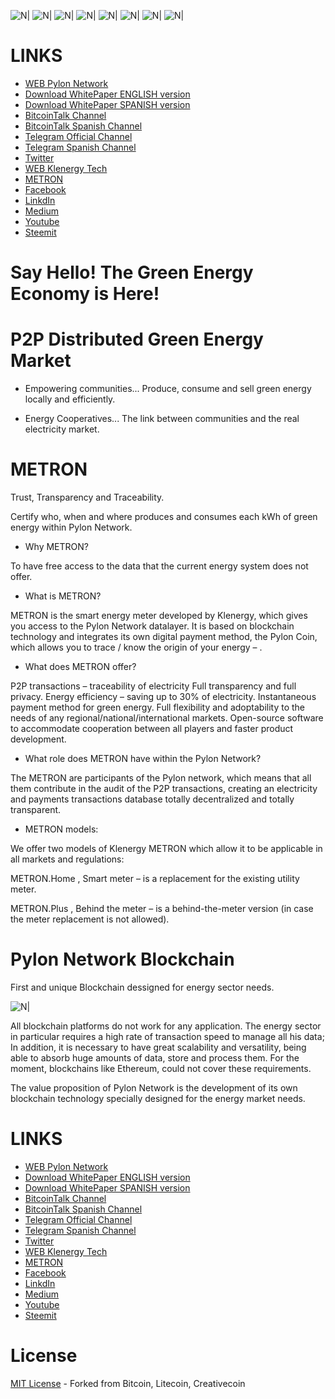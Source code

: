 ![N|](https://pylon-network.org/wp-content/uploads/2018/01/Captura1-1.jpg)
![N|](https://pylon-network.org/wp-content/uploads/2018/01/Captura2.jpg)
![N|](https://pylon-network.org/wp-content/uploads/2018/01/Captura3.jpg)
![N|](https://pylon-network.org/wp-content/uploads/2018/01/Captura4.jpg)
![N|](https://pylon-network.org/wp-content/uploads/2018/01/Captura5.jpg)
![N|](https://pylon-network.org/wp-content/uploads/2018/01/Captura6.jpg)
![N|](https://pylon-network.org/wp-content/uploads/2018/01/Captura7.jpg)
![N|](https://pylon-network.org/wp-content/uploads/2018/01/Captura8.jpg)

# LINKS

- [WEB Pylon Network](http://pylon-network.org/)
- [Download WhitePaper ENGLISH version](http://pylon-network.org/wp-content/uploads/2017/07/170730_WP-PYLNC_EN.pdf)
- [Download WhitePaper SPANISH version](http://pylon-network.org/wp-content/uploads/2017/07/170730_WP-PYLNC_ES.pdf)
- [BitcoinTalk Channel](https://bitcointalk.org/index.php?topic=2054297)
- [BitcoinTalk Spanish Channel](https://bitcointalk.org/index.php?topic=2055169)
- [Telegram Official Channel](https://t.me/pylonnetworkofficialtelegram)
- [Telegram Spanish Channel](https://t.me/pylonnetworkspanishchannel)
- [Twitter](https://twitter.com/KlenergyTech)
- [WEB Klenergy Tech](http://klenergy-tech.com/)
- [METRON](http://metron.es)
- [Facebook](https://www.facebook.com/KlenergyTechOfficial/s)
- [LinkdIn]( https://www.linkedin.com/company-beta/10229571/)
- [Medium](https://medium.com/@KlenergyTech)
- [Youtube](https://www.youtube.com/channel/UCZY7CDvy69VrsrBniETH9Sw)
- [Steemit](https://steemit.com/@pylonnetwork)
#                                 Say Hello! The Green Energy Economy is Here!

# P2P Distributed Green Energy Market
- Empowering communities... Produce, consume and sell green energy locally and efficiently.

- Energy Cooperatives... The link between communities and the real electricity market.

# METRON 

Trust, Transparency and Traceability.

Certify who, when and where produces and consumes each kWh of green energy within Pylon Network.

- Why METRON?

To have free access to the data that the current energy system does not offer.

- What is METRON?

METRON is the smart energy meter developed by Klenergy, which gives you access to the Pylon Network datalayer. It is based on blockchain technology and integrates its own digital payment method, the Pylon Coin, which allows you to trace / know the origin of your energy – .

- What does METRON offer?

P2P transactions – traceability of electricity
Full transparency and full privacy.
Energy efficiency – saving up to 30% of electricity.
Instantaneous payment method for green energy. 
Full flexibility and adoptability to the needs of any regional/national/international markets.
Open-source software to accommodate cooperation between all players and faster product development.

- What role does METRON have within the Pylon Network?

The METRON are participants of the Pylon network, which means that all them contribute in the audit of the P2P transactions, creating an electricity and payments transactions database totally decentralized and totally transparent.

- METRON models:

We offer two models of Klenergy METRON which allow it to be applicable in all markets and regulations:

METRON.Home , Smart meter – is a replacement for the existing utility meter.

METRON.Plus , Behind the meter – is a behind-the-meter version (in case the meter replacement is not allowed).
  

# Pylon Network Blockchain

First and unique Blockchain dessigned for energy sector needs.

![N|](https://pylon-network.org/wp-content/uploads/2018/02/Imagen_layers.png)

All blockchain platforms do not work for any application. The energy sector in particular requires a high rate of transaction speed to manage all his data; In addition, it is necessary to have great scalability and versatility, being able to absorb huge amounts of data, store and process them. For the moment, blockchains like Ethereum, could not cover these requirements.

The value proposition of Pylon Network is the development of its own blockchain technology specially designed for the energy market needs.



# LINKS

- [WEB Pylon Network](http://pylon-network.org/)
- [Download WhitePaper ENGLISH version](http://pylon-network.org/wp-content/uploads/2017/07/170730_WP-PYLNC_EN.pdf)
- [Download WhitePaper SPANISH version](http://pylon-network.org/wp-content/uploads/2017/07/170730_WP-PYLNC_ES.pdf)
- [BitcoinTalk Channel](https://bitcointalk.org/index.php?topic=2054297)
- [BitcoinTalk Spanish Channel](https://bitcointalk.org/index.php?topic=2055169)
- [Telegram Official Channel](https://t.me/pylonnetworkofficialtelegram)
- [Telegram Spanish Channel](https://t.me/pylonnetworkspanishchannel)
- [Twitter](https://twitter.com/KlenergyTech)
- [WEB Klenergy Tech](http://klenergy-tech.com/)
- [METRON](http://metron.es)
- [Facebook](https://www.facebook.com/KlenergyTechOfficial/s)
- [LinkdIn]( https://www.linkedin.com/company-beta/10229571/)
- [Medium](https://medium.com/@KlenergyTech)
- [Youtube](https://www.youtube.com/channel/UCZY7CDvy69VrsrBniETH9Sw)
- [Steemit](https://steemit.com/@pylonnetwork)

# License

[MIT License](https://github.com/klenergy/pyloncoin/blob/1.3.0/LICENSE) - Forked from Bitcoin, Litecoin, Creativecoin
